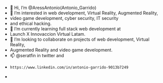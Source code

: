 - 👋 Hi, I’m @AressAntonio(Antonio_Garrido)
- 👀 I’m interested in web development, Virtual Reality, Augmented Reality, 
- video game development, cyber security, IT security 
- and ethical hacking.
- 🌱 I’m currently learning full stack web development at 
- Launch X Innovaccion Virtual Latam.
- 💞️ I’m looking to collaborate on projects of web development, Virtual Reality, 
- Augmented Reality and video game development.
- 📫 @seratfin in twitter and 
-     https://www.linkedin.com/in/antonio-garrido-9013b7249
-     

<!---
AressAntonio/AressAntonio is a ✨ special ✨ repository because its `README.md` (this file) appears on your GitHub profile.
You can click the Preview link to take a look at your changes.
--->
